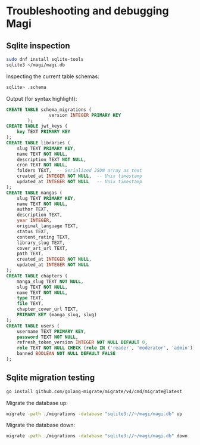 # Troubleshooting and debugging Magi

## Sqlite inspection

```bash
sudo dnf install sqlite-tools
sqlite3 ~/magi/magi.db
```

Inspecting the current table schemas:

```bash
sqlite> .schema
```

Output (for syntax highlight):

```sql
CREATE TABLE schema_migrations (
                version INTEGER PRIMARY KEY
        );
CREATE TABLE jwt_keys (
    key TEXT PRIMARY KEY
);
CREATE TABLE libraries (
    slug TEXT PRIMARY KEY,
    name TEXT NOT NULL,
    description TEXT NOT NULL,
    cron TEXT NOT NULL,
    folders TEXT,  -- Serialized JSON array as text
    created_at INTEGER NOT NULL,  -- Unix timestamp
    updated_at INTEGER NOT NULL   -- Unix timestamp
);
CREATE TABLE mangas (
    slug TEXT PRIMARY KEY,
    name TEXT NOT NULL,
    author TEXT,
    description TEXT,
    year INTEGER,
    original_language TEXT,
    status TEXT,
    content_rating TEXT,
    library_slug TEXT,
    cover_art_url TEXT,
    path TEXT,
    created_at INTEGER NOT NULL,
    updated_at INTEGER NOT NULL
);
CREATE TABLE chapters (
    manga_slug TEXT NOT NULL,
    slug TEXT NOT NULL,
    name TEXT NOT NULL,
    type TEXT,
    file TEXT,
    chapter_cover_url TEXT,
    PRIMARY KEY (manga_slug, slug)
);
CREATE TABLE users (
    username TEXT PRIMARY KEY,
    password TEXT NOT NULL,
    refresh_token_version INTEGER NOT NULL DEFAULT 0,
    role TEXT NOT NULL CHECK (role IN ('reader', 'moderator', 'admin')),
    banned BOOLEAN NOT NULL DEFAULT FALSE
);
```

## Sqlite migration testing

```bash
go install github.com/golang-migrate/migrate/v4/cmd/migrate@latest
```

Migrate the database up:

```bash
migrate -path ./migrations -database "sqlite3://~/magi/magi.db" up
```

Migrate the database down:

```bash
migrate -path ./migrations -database "sqlite3://~/magi/magi.db" down
```
